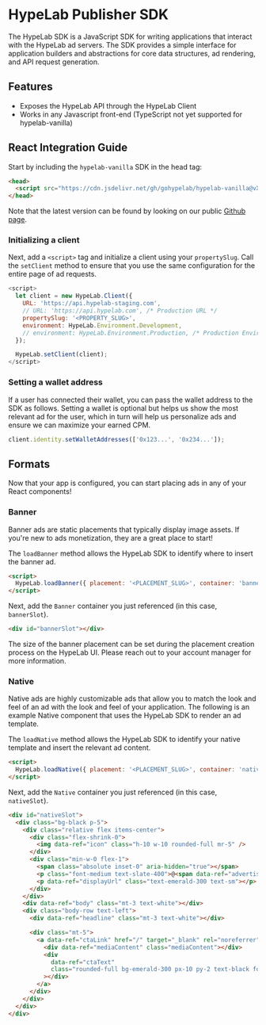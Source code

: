 # HypeLab Publisher SDK

The HypeLab SDK is a JavaScript SDK for writing applications that interact with the HypeLab ad servers. The SDK provides a simple interface for application builders and abstractions for core data structures, ad rendering, and API request generation.

## Features

- Exposes the HypeLab API through the HypeLab Client
- Works in any Javascript front-end (TypeScript not yet supported for hypelab-vanilla)

## React Integration Guide

Start by including the `hypelab-vanilla` SDK in the head tag:

```html
<head>
  <script src="https://cdn.jsdelivr.net/gh/gohypelab/hypelab-vanilla@vX.X.X/index.js"></script>
</head>
```

Note that the latest version can be found by looking on our public [Github page](https://github.com/gohypelab/hypelab-vanilla/tags).

### Initializing a client

Next, add a `<script>` tag and initialize a client using your `propertySlug`. Call the `setClient` method to ensure that you use the same configuration for the entire page of ad requests.

```js
<script>
  let client = new HypeLab.Client({
    URL: 'https://api.hypelab-staging.com',
    // URL: 'https://api.hypelab.com', /* Production URL */
    propertySlug: '<PROPERTY_SLUG>',
    environment: HypeLab.Environment.Development,
    // environment: HypeLab.Environment.Production, /* Production Environment */
  });

  HypeLab.setClient(client);
</script>
```

### Setting a wallet address

If a user has connected their wallet, you can pass the wallet address to the SDK as follows. Setting a wallet is optional but helps us show the most relevant ad for the user, which in turn will help us personalize ads and ensure we can maximize your earned CPM.

```ts
client.identity.setWalletAddresses(['0x123...', '0x234...']);
```

## Formats

Now that your app is configured, you can start placing ads in any of your React components!

### Banner

Banner ads are static placements that typically display image assets. If you're new to ads monetization, they are a great place to start!

The `loadBanner` method allows the HypeLab SDK to identify where to insert the banner ad.

```html
<script>
  HypeLab.loadBanner({ placement: '<PLACEMENT_SLUG>', container: 'bannerSlot' });
</script>
```

Next, add the `Banner` container you just referenced (in this case, `bannerSlot`).

```html
<div id="bannerSlot"></div>
```

The size of the banner placement can be set during the placement creation process on the HypeLab UI. Please reach out to your account manager for more information.

### Native

Native ads are highly customizable ads that allow you to match the look and feel of an ad with the look and feel of your application. The following is an example Native component that uses the HypeLab SDK to render an ad template.

The `loadNative` method allows the HypeLab SDK to identify your native template and insert the relevant ad content.

```html
<script>
  HypeLab.loadNative({ placement: '<PLACEMENT_SLUG>', container: 'nativeSlot' });
</script>
```

Next, add the `Native` container you just referenced (in this case, `nativeSlot`).

```html
<div id="nativeSlot">
  <div class="bg-black p-5">
    <div class="relative flex items-center">
      <div class="flex-shrink-0">
        <img data-ref="icon" class="h-10 w-10 rounded-full mr-5" />
      </div>
      <div class="min-w-0 flex-1">
        <span class="absolute inset-0" aria-hidden="true"></span>
        <p class="font-medium text-slate-400">@<span data-ref="advertiser"></span></p>
        <p data-ref="displayUrl" class="text-emerald-300 text-sm"></p>
      </div>
    </div>
    <div data-ref="body" class="mt-3 text-white"></div>
    <div class="body-row text-left">
      <div data-ref="headline" class="mt-3 text-white"></div>

      <div class="mt-5">
        <a data-ref="ctaLink" href="/" target="_blank" rel="noreferrer">
          <div data-ref="mediaContent" class="mediaContent"></div>
          <div
            data-ref="ctaText"
            class="rounded-full bg-emerald-300 px-10 py-2 text-black font-bold mt-5 text-center"
          ></div>
        </a>
      </div>
    </div>
  </div>
</div>
```

